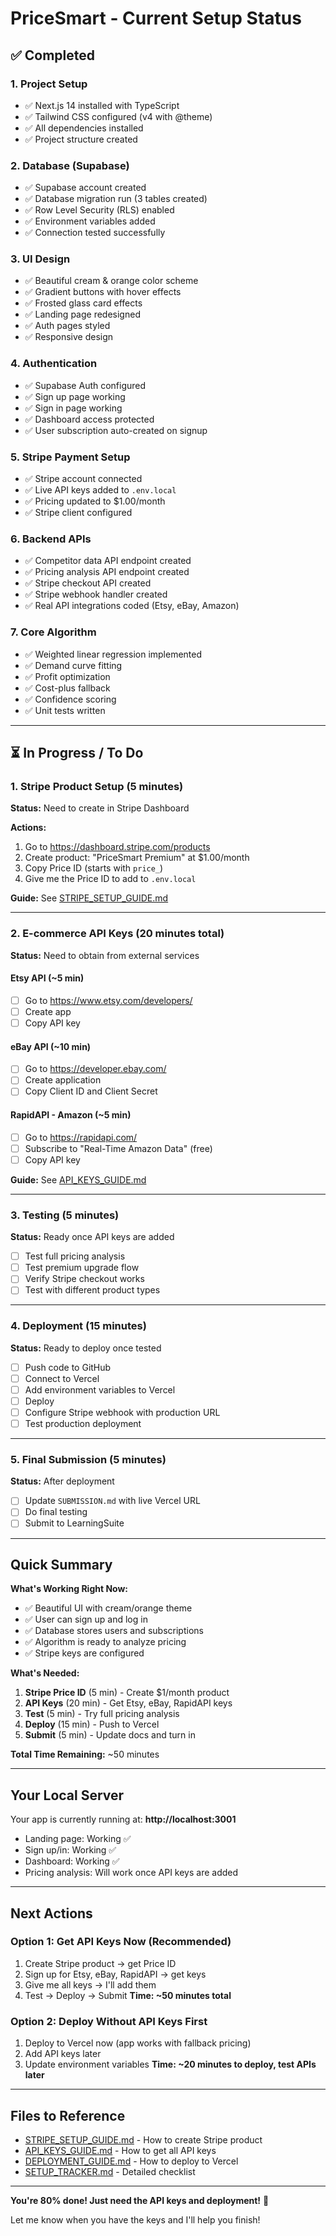 # PriceSmart - Current Setup Status

## ✅ Completed

### 1. Project Setup
- ✅ Next.js 14 installed with TypeScript
- ✅ Tailwind CSS configured (v4 with @theme)
- ✅ All dependencies installed
- ✅ Project structure created

### 2. Database (Supabase)
- ✅ Supabase account created
- ✅ Database migration run (3 tables created)
- ✅ Row Level Security (RLS) enabled
- ✅ Environment variables added
- ✅ Connection tested successfully

### 3. UI Design
- ✅ Beautiful cream & orange color scheme
- ✅ Gradient buttons with hover effects
- ✅ Frosted glass card effects
- ✅ Landing page redesigned
- ✅ Auth pages styled
- ✅ Responsive design

### 4. Authentication
- ✅ Supabase Auth configured
- ✅ Sign up page working
- ✅ Sign in page working
- ✅ Dashboard access protected
- ✅ User subscription auto-created on signup

### 5. Stripe Payment Setup
- ✅ Stripe account connected
- ✅ Live API keys added to `.env.local`
- ✅ Pricing updated to $1.00/month
- ✅ Stripe client configured

### 6. Backend APIs
- ✅ Competitor data API endpoint created
- ✅ Pricing analysis API endpoint created
- ✅ Stripe checkout API created
- ✅ Stripe webhook handler created
- ✅ Real API integrations coded (Etsy, eBay, Amazon)

### 7. Core Algorithm
- ✅ Weighted linear regression implemented
- ✅ Demand curve fitting
- ✅ Profit optimization
- ✅ Cost-plus fallback
- ✅ Confidence scoring
- ✅ Unit tests written

---

## ⏳ In Progress / To Do

### 1. Stripe Product Setup (5 minutes)
**Status:** Need to create in Stripe Dashboard

**Actions:**
1. Go to https://dashboard.stripe.com/products
2. Create product: "PriceSmart Premium" at $1.00/month
3. Copy Price ID (starts with `price_`)
4. Give me the Price ID to add to `.env.local`

**Guide:** See [STRIPE_SETUP_GUIDE.md](STRIPE_SETUP_GUIDE.md)

---

### 2. E-commerce API Keys (20 minutes total)
**Status:** Need to obtain from external services

#### Etsy API (~5 min)
- [ ] Go to https://www.etsy.com/developers/
- [ ] Create app
- [ ] Copy API key

#### eBay API (~10 min)
- [ ] Go to https://developer.ebay.com/
- [ ] Create application
- [ ] Copy Client ID and Client Secret

#### RapidAPI - Amazon (~5 min)
- [ ] Go to https://rapidapi.com/
- [ ] Subscribe to "Real-Time Amazon Data" (free)
- [ ] Copy API key

**Guide:** See [API_KEYS_GUIDE.md](API_KEYS_GUIDE.md)

---

### 3. Testing (5 minutes)
**Status:** Ready once API keys are added

- [ ] Test full pricing analysis
- [ ] Test premium upgrade flow
- [ ] Verify Stripe checkout works
- [ ] Test with different product types

---

### 4. Deployment (15 minutes)
**Status:** Ready to deploy once tested

- [ ] Push code to GitHub
- [ ] Connect to Vercel
- [ ] Add environment variables to Vercel
- [ ] Deploy
- [ ] Configure Stripe webhook with production URL
- [ ] Test production deployment

---

### 5. Final Submission (5 minutes)
**Status:** After deployment

- [ ] Update `SUBMISSION.md` with live Vercel URL
- [ ] Do final testing
- [ ] Submit to LearningSuite

---

## Quick Summary

**What's Working Right Now:**
- ✅ Beautiful UI with cream/orange theme
- ✅ User can sign up and log in
- ✅ Database stores users and subscriptions
- ✅ Algorithm is ready to analyze pricing
- ✅ Stripe keys are configured

**What's Needed:**
1. **Stripe Price ID** (5 min) - Create $1/month product
2. **API Keys** (20 min) - Get Etsy, eBay, RapidAPI keys
3. **Test** (5 min) - Try full pricing analysis
4. **Deploy** (15 min) - Push to Vercel
5. **Submit** (5 min) - Update docs and turn in

**Total Time Remaining:** ~50 minutes

---

## Your Local Server

Your app is currently running at: **http://localhost:3001**

- Landing page: Working ✅
- Sign up/in: Working ✅
- Dashboard: Working ✅
- Pricing analysis: Will work once API keys are added

---

## Next Actions

### Option 1: Get API Keys Now (Recommended)
1. Create Stripe product → get Price ID
2. Sign up for Etsy, eBay, RapidAPI → get keys
3. Give me all keys → I'll add them
4. Test → Deploy → Submit
**Time: ~50 minutes total**

### Option 2: Deploy Without API Keys First
1. Deploy to Vercel now (app works with fallback pricing)
2. Add API keys later
3. Update environment variables
**Time: ~20 minutes to deploy, test APIs later**

---

## Files to Reference

- [STRIPE_SETUP_GUIDE.md](STRIPE_SETUP_GUIDE.md) - How to create Stripe product
- [API_KEYS_GUIDE.md](API_KEYS_GUIDE.md) - How to get all API keys
- [DEPLOYMENT_GUIDE.md](DEPLOYMENT_GUIDE.md) - How to deploy to Vercel
- [SETUP_TRACKER.md](SETUP_TRACKER.md) - Detailed checklist

---

**You're 80% done! Just need the API keys and deployment!** 🎉

Let me know when you have the keys and I'll help you finish!
